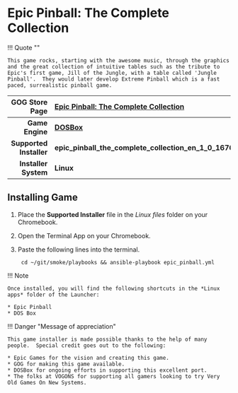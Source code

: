 # Epic Pinball: The Complete Collection

!!! Quote ""

    This game rocks, starting with the awesome music, through the graphics and the great collection of intuitive tables such as the tribute to Epic's first game, Jill of the Jungle, with a table called 'Jungle Pinball'.  They would later develop Extreme Pinball which is a fast paced, surrealistic pinball game.

| GOG Store Page | [Epic Pinball: The Complete Collection](https://www.gog.com/game/epic_pinball_the_complete_collection) |
|--:|:--|
| **Game Engine** | **[DOSBox](https://www.dosbox.com/)** |
| **Supported Installer** | **epic_pinball_the_complete_collection_en_1_0_16760.sh** |
| **Installer System** | **Linux** |

## Installing Game
1. Place the **Supported Installer** file in the *Linux files* folder on your Chromebook.
1. Open the Terminal App on your Chromebook.
1. Paste the following lines into the terminal.

        cd ~/git/smoke/playbooks && ansible-playbook epic_pinball.yml

!!! Note

    Once installed, you will find the following shortcuts in the *Linux apps* folder of the Launcher:
    
    * Epic Pinball
    * DOS Box

!!! Danger "Message of appreciation"

    This game installer is made possible thanks to the help of many people.  Special credit goes out to the following:
    
    * Epic Games for the vision and creating this game.
    * GOG for making this game available.
    * DOSBox for ongoing efforts in supporting this excellent port.
    * The folks at VOGONS for supporting all gamers looking to try Very Old Games On New Systems.